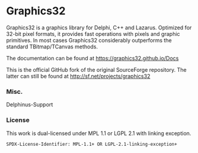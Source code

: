 # Graphics32
Graphics32 is a graphics library for Delphi, C++ and Lazarus. Optimized for 32-bit pixel formats, it provides fast operations with pixels and graphic primitives. In most cases Graphics32 considerably outperforms the standard TBitmap/TCanvas methods.

The documentation can be found at https://graphics32.github.io/Docs

This is the official GitHub fork of the original SourceForge repository. The latter can still be found at http://sf.net/projects/graphics32

### Misc.
Delphinus-Support

### License

This work is dual-licensed under MPL 1.1 or LGPL 2.1 with linking exception.

`SPDX-License-Identifier: MPL-1.1+ OR LGPL-2.1-linking-exception+`
